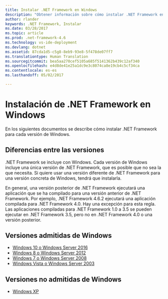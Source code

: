 ```yaml
---
title: Instalar .NET Framework en Windows
description: "Obtener información sobre cómo instalar .NET Framework en Windows"
author: rlander
keywords: .NET Framework, Instalar
ms.date: 03/28/2017
ms.topic: article
ms.prod: .net-framework-4.6
ms.technology: vs-ide-deployment
ms.devlang: dotnet
ms.assetid: 87cda1d5-c5g8-8eb9-93e8-5f478de07ff7
ms.translationtype: Human Translation
ms.sourcegitcommit: bea5aa270cef5105a685f5141362b439c12af340
ms.openlocfilehash: e4d8de41e25a1dc9e3c8074ca8e19cb4c5cf34ca
ms.contentlocale: es-es
ms.lasthandoff: 05/02/2017

---
```


# <a name="installing-the-net-framework-on-windows"></a>Instalación de .NET Framework en Windows

En los siguientes documentos se describe cómo instalar .NET Framework para cada versión de Windows.

## <a name="version-differences"></a>Diferencias entre las versiones

.NET Framework se incluye con Windows. Cada versión de Windows incluye una única versión de .NET Framework, que es posible que no sea la que necesita. Si quiere usar una versión diferente de .NET Framework para una versión concreta de Windows, tendrá que instalarla.

En general, una versión posterior de .NET Framework ejecutará una aplicación que se ha compilado para una versión anterior de .NET Framework. Por ejemplo, .NET Framework 4.6.2 ejecutará una aplicación compilada para .NET Framework 4.0. Hay una excepción para esta regla. Las aplicaciones compiladas para .NET Framework 1.0 a 3.5 se pueden ejecutar en .NET Framework 3.5, pero no en .NET Framework 4.0 o una versión posterior.

## <a name="supported-windows-versions"></a>Versiones admitidas de Windows

- [Windows 10 o Windows Server 2016](10.md)
- [Windows 8 o Windows Server 2012](8.md)
- [Windows 7 o Windows Server 2008](7.md)
- [Windows Vista o Windows Server 2003](vista.md)

## <a name="unsupported-windows-versions"></a>Versiones no admitidas de Windows

- [Windows XP](xp.md)
